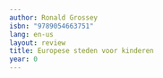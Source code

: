 ```yaml
---
author: Ronald Grossey
isbn: "9789054663751"
lang: en-us
layout: review
title: Europese steden voor kinderen
year: 0
---
```

